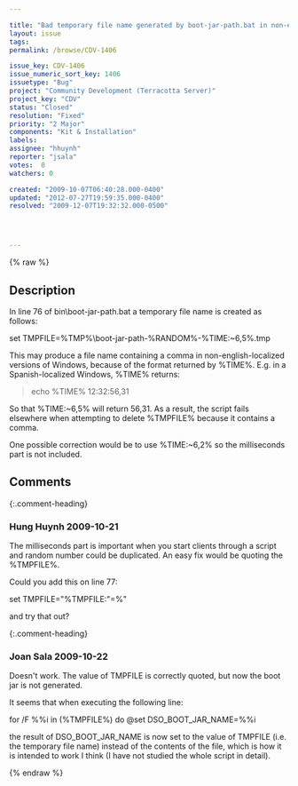 ```yaml
---

title: "Bad temporary file name generated by boot-jar-path.bat in non-english Windows"
layout: issue
tags: 
permalink: /browse/CDV-1406

issue_key: CDV-1406
issue_numeric_sort_key: 1406
issuetype: "Bug"
project: "Community Development (Terracotta Server)"
project_key: "CDV"
status: "Closed"
resolution: "Fixed"
priority: "2 Major"
components: "Kit & Installation"
labels: 
assignee: "hhuynh"
reporter: "jsala"
votes:  0
watchers: 0

created: "2009-10-07T06:40:28.000-0400"
updated: "2012-07-27T19:59:35.000-0400"
resolved: "2009-12-07T19:32:32.000-0500"




---
```


{% raw %}

## Description

<div markdown="1" class="description">

In line 76 of bin\boot-jar-path.bat a temporary file name is created as follows:

set TMPFILE=%TMP%\boot-jar-path-%RANDOM%-%TIME:~6,5%.tmp

This may produce a file name containing a comma in non-english-localized versions of Windows, because of the format returned by %TIME%. E.g. in a Spanish-localized Windows, %TIME% returns:

> echo %TIME%
12:32:56,31

So that %TIME:~6,5% will return 56,31. As a result, the script fails elsewhere when attempting to delete %TMPFILE% because it contains a comma.

One possible correction would be to use %TIME:~6,2% so the milliseconds part is not included.


</div>

## Comments


{:.comment-heading}
### **Hung Huynh** <span class="date">2009-10-21</span>

<div markdown="1" class="comment">

The milliseconds part is important when you start clients through a script and random number could be duplicated. An easy fix would be quoting the %TMPFILE%.

Could you add this on line 77:

set TMPFILE="%TMPFILE:"=%"

and try that out?


</div>


{:.comment-heading}
### **Joan Sala** <span class="date">2009-10-22</span>

<div markdown="1" class="comment">

Doesn't work. The value of TMPFILE is correctly quoted, but now the boot jar is not generated.

It seems that when executing the following line:

   for /F %%i in (%TMPFILE%) do @set DSO\_BOOT\_JAR\_NAME=%%i

the result of DSO\_BOOT\_JAR\_NAME is now set to the value of TMPFILE (i.e. the temporary file name) instead of the contents of the file, which is how it is intended to work I think (I have not studied the whole script in detail).


</div>



{% endraw %}
